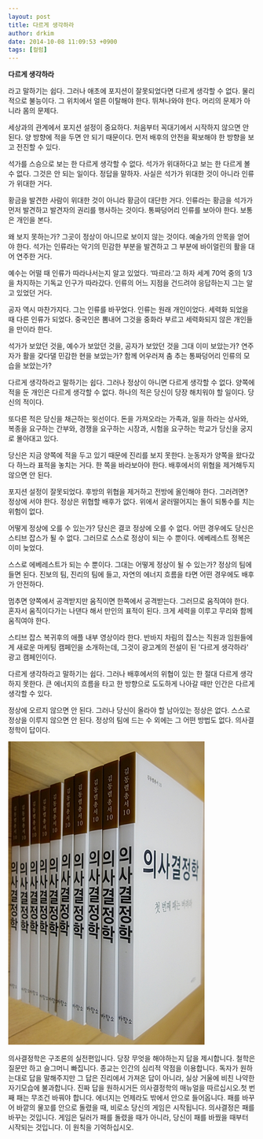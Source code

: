 ```yaml
---
layout: post
title: 다르게 생각하라
author: drkim
date: 2014-10-08 11:09:53 +0900
tags: [컬럼]
---
```

**다르게 생각하라** 

  


라고 말하기는 쉽다. 그러나 애초에 포지션이 잘못되었다면 다르게 생각할 수 없다. 물리적으로 불능이다. 그 위치에서 얼른 이탈해야 한다. 뛰쳐나와야 한다. 머리의 문제가 아니라 몸의 문제다.

  


세상과의 관계에서 포지션 설정이 중요하다. 처음부터 꼭대기에서 시작하지 않으면 안 된다. 양 방향에 적을 두면 안 되기 때문이다. 먼저 배후의 안전을 확보해야 한 방향을 보고 전진할 수 있다. 

  


석가를 스승으로 보는 한 다르게 생각할 수 없다. 석가가 위대하다고 보는 한 다르게 볼 수 없다. 그것은 안 되는 일이다. 정답을 말하자. 사실은 석가가 위대한 것이 아니라 인류가 위대한 거다. 

  


황금을 발견한 사람이 위대한 것이 아니라 황금이 대단한 거다. 인류라는 황금을 석가가 먼저 발견하고 발견자의 권리를 행사하는 것이다. 통짜덩어리 인류를 보아야 한다. 보통은 개인을 본다. 

  


왜 보지 못하는가? 그곳이 정상이 아니므로 보이지 않는 것이다. 예술가의 안목을 얻어야 한다. 석가는 인류라는 악기의 민감한 부분을 발견하고 그 부분에 바이얼린의 활을 대어 연주한 거다.

  


예수는 어떨 때 인류가 따라나서는지 알고 있었다. ‘따르라.’고 하자 세계 70억 중의 1/3을 차지하는 기독교 인구가 따라갔다. 인류의 어느 지점을 건드려야 응답하는지 그는 알고 있었던 거다. 

  


공자 역시 마찬가지다. 그는 인류를 바꾸었다. 인류는 원래 개인이었다. 세력화 되었을 때 다른 인류가 되었다. 중국인은 뽐내어 그것을 중화라 부르고 세력화되지 않은 개인들을 만이라 한다. 

  


석가가 보았던 것을, 예수가 보았던 것을, 공자가 보았던 것을 그대 이미 보았는가? 연주자가 활을 갖다댈 민감한 현을 보았는가? 함께 어우러져 춤 추는 통짜덩어리 인류의 모습을 보았는가?

  


다르게 생각하라고 말하기는 쉽다. 그러나 정상이 아니면 다르게 생각할 수 없다. 양쪽에 적을 둔 개인은 다르게 생각할 수 없다. 하나의 적은 당신이 당장 해치워야 할 일이다. 당신의 적이다.

  


또다른 적은 당신을 채근하는 윗선이다. 돈을 가져오라는 가족과, 일을 하라는 상사와, 복종을 요구하는 간부와, 경쟁을 요구하는 시장과, 시험을 요구하는 학교가 당신을 궁지로 몰아대고 있다.

  


당신은 지금 양쪽에 적을 두고 있기 때문에 진리를 보지 못한다. 눈동자가 양쪽을 왔다갔다 하느라 표적을 놓치는 거다. 한 쪽을 바라보아야 한다. 배후에서의 위협을 제거해두지 않으면 안 된다.

  


포지션 설정이 잘못되었다. 후방의 위협을 제거하고 전방에 올인해야 한다. 그러려면? 정상에 서야 한다. 정상은 위협할 배후가 없다. 위에서 굴러떨어지는 돌이 되통수를 치는 위험이 없다. 

  


어떻게 정상에 오를 수 있는가? 당신은 결코 정상에 오를 수 없다. 어떤 경우에도 당신은 스티브 잡스가 될 수 없다. 그러므로 스스로 정상이 되는 수 뿐이다. 에베레스트 정복은 이미 늦었다.

  


스스로 에베레스트가 되는 수 뿐이다. 그대는 어떻게 정상이 될 수 있는가? 정상의 팀에 들면 된다. 진보의 팀, 진리의 팀에 들고, 자연의 에너지 흐름을 타면 어떤 경우에도 배후가 안전하다. 

  


멈추면 양쪽에서 공격받지만 움직이면 한쪽에서 공격받는다. 그러므로 움직여야 한다. 혼자서 움직이다가는 나댄다 해서 만인의 표적이 된다. 크게 세력을 이루고 무리와 함께 움직여야 한다. 

  






  


스티브 잡스 복귀후의 애플 내부 영상이라 한다. 반바지 차림의 잡스는 직원과 임원들에게 새로운 마케팅 캠페인을 소개하는데, 그것이 광고계의 전설이 된 '다르게 생각하라' 광고 캠페인이다.



  


다르게 생각하라고 말하기는 쉽다. 그러나 배후에서의 위협이 있는 한 절대 다르게 생각하지 못한다. 큰 에너지의 흐름을 타고 한 방향으로 도도하게 나아갈 때만 인간은 다르게 생각할 수 있다. 

  


정상에 오르지 않으면 안 된다. 그러나 당신이 올라야 할 남아있는 정상은 없다. 스스로 정상을 이루지 않으면 안 된다. 정상의 팀에 드는 수 외에는 그 어떤 방법도 없다. 의사결정학이 답이다.

  


  



![](/files/attach/images/199/190/524/DSC05715.JPG)   


  


의사결정학은 구조론의 실전편입니다. 당장 무엇을 해야하는지 답을 제시합니다. 철학은 질문만 하고 슬그머니 빠집니다. 종교는 인간의 심리적 약점을 이용합니다. 독자가 원하는대로 답을 말해주지만 그 답은 진리에서 가져온 답이 아니라, 실상 거울에 비친 나약한 자기모습에 불과합니다. 진짜 답을 원하시거든 의사결정학의 매뉴얼을 따르십시오.첫 번째 패는 무조건 바꿔야 합니다. 에너지는 언제라도 밖에서 안으로 들어옵니다. 패를 바꾸어 바깥의 물꼬를 안으로 돌렸을 때, 비로소 당신의 게임은 시작됩니다. 의사결정은 패를 바꾸는 것입니다. 게임은 딜러가 패를 돌렸을 때가 아니라, 당신이 패를 바꿨을 때부터 시작되는 것입니다. 이 원칙을 기억하십시오.